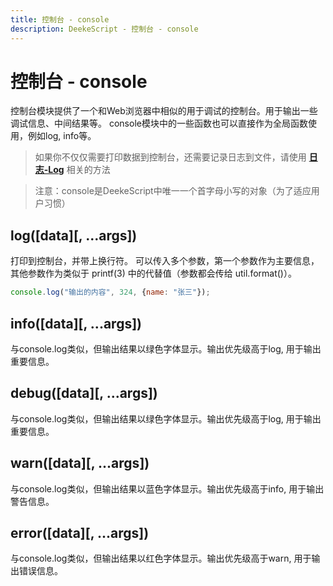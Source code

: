 ```yaml
---
title: 控制台 - console
description: DeekeScript - 控制台 - console
---
```


# 控制台 - console

控制台模块提供了一个和Web浏览器中相似的用于调试的控制台。用于输出一些调试信息、中间结果等。 console模块中的一些函数也可以直接作为全局函数使用，例如log, info等。

> 如果你不仅仅需要打印数据到控制台，还需要记录日志到文件，请使用 __[日志-Log](../log/log.md)__ 相关的方法

> 注意：console是DeekeScript中唯一一个首字母小写的对象（为了适应用户习惯）


## log([data][, ...args])
打印到控制台，并带上换行符。 可以传入多个参数，第一个参数作为主要信息，其他参数作为类似于 printf(3) 中的代替值（参数都会传给 util.format()）。
```javascript
console.log("输出的内容", 324, {name: "张三"});
```

## info([data][, ...args])
与console.log类似，但输出结果以绿色字体显示。输出优先级高于log, 用于输出重要信息。

## debug([data][, ...args])
与console.log类似，但输出结果以绿色字体显示。输出优先级高于log, 用于输出重要信息。

## warn([data][, ...args])
与console.log类似，但输出结果以蓝色字体显示。输出优先级高于info, 用于输出警告信息。

## error([data][, ...args])
与console.log类似，但输出结果以红色字体显示。输出优先级高于warn, 用于输出错误信息。
